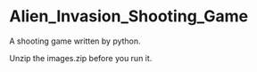 # Alien_Invasion_Shooting_Game
A shooting game written by python.

Unzip the images.zip before you run it.
